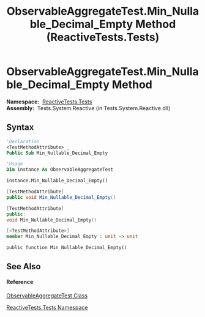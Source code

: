 ﻿---
title: ObservableAggregateTest.Min_Nullable_Decimal_Empty Method  (ReactiveTests.Tests)
TOCTitle: Min_Nullable_Decimal_Empty Method
ms:assetid: M:ReactiveTests.Tests.ObservableAggregateTest.Min_Nullable_Decimal_Empty
ms:mtpsurl: https://msdn.microsoft.com/en-us/library/reactivetests.tests.observableaggregatetest.min_nullable_decimal_empty(v=VS.103)
ms:contentKeyID: 36619579
ms.date: 06/28/2011
mtps_version: v=VS.103
f1_keywords:
- ReactiveTests.Tests.ObservableAggregateTest.Min_Nullable_Decimal_Empty
dev_langs:
- CSharp
- JScript
- VB
- FSharp
- c++
---

# ObservableAggregateTest.Min\_Nullable\_Decimal\_Empty Method

**Namespace:**  [ReactiveTests.Tests](hh289046\(v=vs.103\).md)  
**Assembly:**  Tests.System.Reactive (in Tests.System.Reactive.dll)

## Syntax

``` vb
'Declaration
<TestMethodAttribute> _
Public Sub Min_Nullable_Decimal_Empty
```

``` vb
'Usage
Dim instance As ObservableAggregateTest

instance.Min_Nullable_Decimal_Empty()
```

``` csharp
[TestMethodAttribute]
public void Min_Nullable_Decimal_Empty()
```

``` c++
[TestMethodAttribute]
public:
void Min_Nullable_Decimal_Empty()
```

``` fsharp
[<TestMethodAttribute>]
member Min_Nullable_Decimal_Empty : unit -> unit 
```

``` jscript
public function Min_Nullable_Decimal_Empty()
```

## See Also

#### Reference

[ObservableAggregateTest Class](hh314823\(v=vs.103\).md)

[ReactiveTests.Tests Namespace](hh289046\(v=vs.103\).md)

